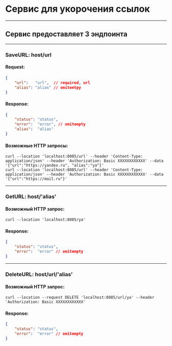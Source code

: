 # Сервис для укорочения ссылок

---

## Сервис предоставляет 3 эндпоинта

___

### SaveURL: host/url

#### Request:
```json
{
    "url":   "url",  // required, url
    "alias": "alias" // omitemtpy
}
```

#### Response:
```json
{
    "status": "status",
    "error":  "error", // omitempty
    "alias":  "alias"
}
```

#### Возможные HTTP запросы:
```batch
curl --location 'localhost:8085/url' --header 'Content-Type: application/json' --header 'Authorization: Basic XXXXXXXXXXXX' --data '{"url":"https://yandex.ru", "alias":"ya"}'
curl --location 'localhost:8085/url' --header 'Content-Type: application/json' --header 'Authorization: Basic XXXXXXXXXXXX' --data '{"url":"https://mail.ru"}'
```

---

### GetURL: host/'alias'
#### Возможный HTTP запрос:
```batch
curl --location 'localhost:8085/ya'
```
#### Response:
```json
{
    "status": "status",
    "error":  "error" // omitempty
}
```

---

### DeleteURL: host/url/'alias'
#### Возможный HTTP запрос:
```batch
curl --location --request DELETE 'localhost:8085/url/ya' --header 'Authorization: Basic XXXXXXXXXXXX'
```
#### Response:
```json
{
    "status": "status",
    "error":  "error" // omitempty
}
```

